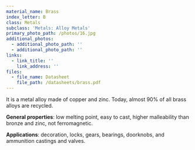 ```yaml
---
material_name: Brass
index_letter: B
class: Metals
subclass: 'Metals: Alloy Metals'
primary_photo_path: /photos/16.jpg
additional_photos:
  - additional_photo_path: ''
  - additional_photo_path: ''
links:
  - link_title: ''
    link_address: ''
files:
  - file_name: Datasheet
    file_path: /datasheets/brass.pdf
---
```


It is a metal alloy made of copper and zinc. Today, almost 90% of all brass alloys are recycled.

**General properties**: low melting point, easy to cast, higher malleability than bronze and zinc, not ferromagnetic.

**Applications**: decoration, locks, gears, bearings, doorknobs, and ammunition castings and valves.